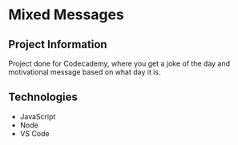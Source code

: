 # Mixed Messages
## Project Information
Project done for Codecademy, where you get a joke of the day and motivational message based on what day it is.

## Technologies
- JavaScript
- Node
- VS Code
